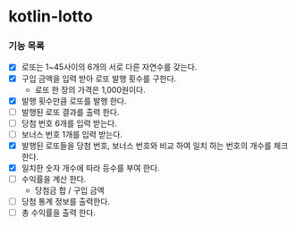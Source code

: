 # kotlin-lotto

### 기능 목록
- [x] 로또는 1~45사이의 6개의 서로 다른 자연수를 갖는다.
- [x] 구입 금액을 입력 받아 로또 발행 횟수를 구한다. 
  - 로또 한 장의 가격은 1,000원이다.
- [x] 발행 횟수만큼 로또를 발행 한다.
- [ ] 발행된 로또 결과를 출력 한다.
- [ ] 당첨 번호 6개를 입력 받는다.
- [ ] 보너스 번호 1개를 입력 받는다.
- [x] 발행된 로또들을 당첨 번호, 보너스 번호와 비교 하여 일치 하는 번호의 개수를 체크 한다.
- [x] 일치한 숫자 개수에 따라 등수를 부여 한다.
- [ ] 수익률을 계산 한다.
  - 당첨금 합 / 구입 금액
- [ ] 당첨 통계 정보를 출력한다.
- [ ] 총 수익률을 출력 한다.
